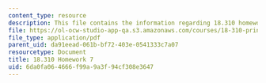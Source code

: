 ```yaml
---
content_type: resource
description: This file contains the information regarding 18.310 homework 7.
file: https://ol-ocw-studio-app-qa.s3.amazonaws.com/courses/18-310-principles-of-discrete-applied-mathematics-fall-2013/6da0fa064666f99a9a3f94cf308e3647_MIT18_310F13_Homework7.pdf
file_type: application/pdf
parent_uid: da91eead-061b-bf72-403e-0541333c7a07
resourcetype: Document
title: 18.310 Homework 7
uid: 6da0fa06-4666-f99a-9a3f-94cf308e3647
---
```

